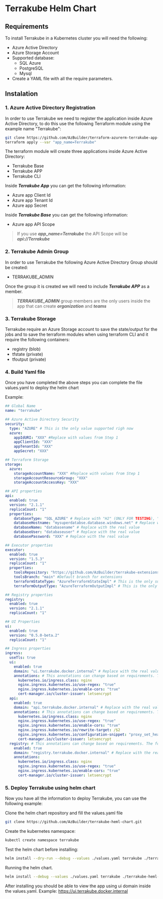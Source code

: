 # Terrakube Helm Chart

## Requirements

To install Terrakube in a Kubernetes cluster you will need the following:

- Azure Active Directory
- Azure Storage Account
- Supported database:
  - SQL Azure
  - PostgreSQL
  - Mysql
- Create a YAML file with all the require parameters.

## Instalation

### 1. Azure Active Directory Registration

In order to use Terrakube we need to register the application inside Azure Active Directory, to do this use the following Terraform module using the example name "Terrakube":

```bash
git clone https://github.com/AzBuilder/terraform-azurerm-terrakube-app-registration.git
terraform apply --var "app_name=Terrakube"
```

The terraform module will create three applications inside Azure Active Directory:
- Terrakube Base
- Terrakube APP
- Terrakube CLI

Inside ***Terrakube App*** you can get the following information:
- Azure app Client Id
- Azure app Tenant Id 
- Azure app Secret

Inside ***Terrakube Base*** you can get the following information:
- Azure app API Scope

> If you use ***app_name=Terrakube*** the API Scope will be ***api://Terrakube***

### 2. Terrakube Admin Group

In order to use Terrakube the following Azure Active Directory Group should be created:
- TERRAKUBE_ADMIN

Once the group it is created we will need to include ***Terrakube APP*** as a member.

> ***TERRAKUBE_ADMIN*** group members are the only users inside the app that can create ***organization*** and ***teams***

### 3. Terrakube Storage

Terrakube require an Azure Storage account to save the state/output for the jobs and to save the terraform modules when using terraform CLI and it require the following containers:
- registry (blob)
- tfstate (private)
- tfoutput (private)

### 4. Build Yaml file

Once you have completed the above steps you can complete the file values.yaml to deploy the helm chart

Example: 

```yaml
## Global Name
name: "terrakube"

## Azure Active Directory Security
security:
  type: "AZURE" # This is the only value supported righ now
  azure:
    appIdURI: "XXX" #Replace with values from Step 1
    appClientId: "XXX"
    appTenantId: "XXX"
    appSecret: "XXX"

## Terraform Storage
storage:
  azure:
    storageAccountName: "XXX" #Replace with values from Step 1
    storageAccountResourceGroup: "XXX"
    storageAccountAccessKey: "XXX"

## API properties
api:
  enabled: true
  version: "2.1.1"
  replicaCount: "1"
  properties:
    databaseType: "SQL_AZURE" # Replace with "H2" (ONLY FOR TESTING), "SQL_AZURE", "POSTGRESQL" or "MYSQL"
    databaseHostname: "mysuperdatabse.database.windows.net" # Replace with the real value
    databaseName: "databasename" # Replace with the real value
    databaseUser: "databaseuser" # Replace with the real value
    databasePassword: "XXX" # Replace with the real value

## Executor properties
executor:
  enabled: true
  version: "1.5.3"
  replicaCount: "1"
  properties:
    toolsRepository: "https://github.com/AzBuilder/terrakube-extensions" # Default extension repository
    toolsBranch: "main" #Default branch for extensions
    terraformStateType: "AzureTerraformStateImpl" # This is the only supported type currently
    terraformOutputType: "AzureTerraformOutputImpl" # This is the only supported type currently

## Registry properties
registry:
  enabled: true
  version: "2.1.1"
  replicaCount: "1"

## UI Properties
ui:
  enabled: true
  version: "0.5.0-beta.2"
  replicaCount: "1"

## Ingress properties
ingress:
  useTls: true
  ui:
    enabled: true
    domain: "ui.terrakube.docker.internal" # Replace with the real value
    annotations: # This annotations can change based on requirements. The followin is an example using nginx ingress and lets encrypt
      kubernetes.io/ingress.class: nginx
      nginx.ingress.kubernetes.io/use-regex: "true"
      nginx.ingress.kubernetes.io/enable-cors: "true"
      cert-manager.io/cluster-issuer: letsencrypt
  api:
    enabled: true
    domain: "api.terrakube.docker.internal" # Replace with the real value
    annotations: # This annotations can change based on requirements. The followin is an example using nginx ingress and lets encrypt
      kubernetes.io/ingress.class: nginx
      nginx.ingress.kubernetes.io/use-regex: "true"
      nginx.ingress.kubernetes.io/enable-cors: "true"
      nginx.ingress.kubernetes.io/rewrite-target: /$2 
      nginx.ingress.kubernetes.io/configuration-snippet: "proxy_set_header Authorization $http_authorization;"
      cert-manager.io/cluster-issuer: letsencrypt
  registry: # This annotations can change based on requirements. The followin is an example using nginx ingress and lets encrypt
    enabled: true
    domain: "registry.terrakube.docker.internal" # Replace with the real value
    annotations:
      kubernetes.io/ingress.class: nginx
      nginx.ingress.kubernetes.io/use-regex: "true"
      nginx.ingress.kubernetes.io/enable-cors: "true"
      cert-manager.io/cluster-issuer: letsencrypt
```

### 5. Deploy Terrakube using helm chart

Now you have all the information to deploy Terrakube, you can use the following example:

Clone the helm chart repository and fill the values.yaml file
```bash
git clone https://github.com/AzBuilder/terrakube-heml-chart.git
```
Create the kubernetes namespace:
```bash
kubectl create namespace terrakube
```
Test the helm chart before installing:
```bash
helm install --dry-run --debug --values ./values.yaml terrakube ./terrakube-heml-chart/ -n terrakube
```
Running the helm chart.
```bash
helm install --debug --values ./values.yaml terrakube ./terrakube-heml-chart/ -n terrakube
```

After installing you should be able to view the app using ui domain inside the values.yaml. Example: https://ui.terrakube.docker.internal
